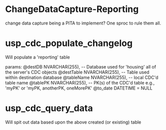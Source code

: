 # ChangeDataCapture-Reporting

change data capture being a PITA to implement? One sproc to rule them all.

# usp_cdc_populate_changelog
Will populate a 'reporting' table 

params: 
  @destDB NVARCHAR(255), -- Database used for 'housing' all of the server's CDC objects 
  @destTable NVARCHAR(255), -- Table used within destination database
  @tableName NVARCHAR(255),  -- local CDC'd table name
  @tablePK NVARCHAR(255), -- PK(s) of the CDC'd table e.g., 'myPK' or 'myPK, anotherPK, oneMorePK'
  @to_date DATETIME = NULL

# usp_cdc_query_data
Will spit out data based upon the above created (or existing) table

